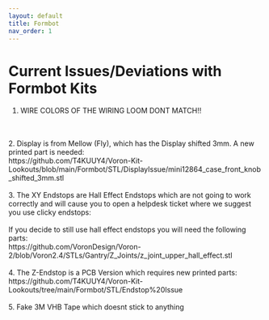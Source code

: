 ```yaml
---
layout: default
title: Formbot
nav_order: 1
---
```


# Current Issues/Deviations with Formbot Kits


1. WIRE COLORS OF THE WIRING LOOM DONT MATCH!!
<br>
<br>
2. Display is from Mellow (Fly), which has the Display shifted 3mm. A new printed part is needed: 
<br>https://github.com/T4KUUY4/Voron-Kit-Lookouts/blob/main/Formbot/STL/DisplayIssue/mini12864_case_front_knob_shifted_3mm.stl
<br>
<br>
3. The XY Endstops are Hall Effect Endstops which are not going to work correctly and will cause you to open a helpdesk ticket where we suggest you use clicky endstops:
<br>
<br> If you decide to still use hall effect endstops you will need the following parts:
<br>https://github.com/VoronDesign/Voron-2/blob/Voron2.4/STLs/Gantry/Z_Joints/z_joint_upper_hall_effect.stl 
<br>
<br>
4. The Z-Endstop is a PCB Version which requires new printed parts:
<br>https://github.com/T4KUUY4/Voron-Kit-Lookouts/tree/main/Formbot/STL/Endstop%20Issue
<br>
<br>
5. Fake 3M VHB Tape which doesnt stick to anything
